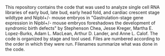 This repository contains the code that was used to analyze single cell RNA libraries of early bud, late bud, early head fold, and cardiac crescent stage wildtype and Nipbl+/- mouse embryos in "Gastrulation-stage gene expression in Nipbl+/- mouse embryos foreshadows the development of syndromic birth defects" by Stephenson Chea, Jesse Kreger, Martha E. Lopez-Burks, Adam L. MacLean, Arthur D. Lander, and Anne L. Calof. The code is organized by stage and tool used. Files are numbered according to the order in which they were run. Filenames summarize what was done in the code. 
